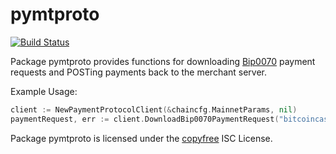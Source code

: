 # pymtproto

[![Build Status](https://github.com/gcash/bchwallet/actions/workflows/main.yml/badge.svg?branch=master)](https://github.com/gcash/bchwallet/actions/workflows/main.yml)

Package pymtproto provides functions for downloading [Bip0070](https://github.com/bitcoin/bips/blob/master/bip-0070.mediawiki)
payment requests and POSTing payments back to the merchant server.

Example Usage:

```go
client := NewPaymentProtocolClient(&chaincfg.MainnetParams, nil)
paymentRequest, err := client.DownloadBip0070PaymentRequest("bitcoincash:?r=https://test.bitpay.com/i/KqSWvRBKC58CgdpfsttzBC")
```

Package pymtproto is licensed under the [copyfree](http://copyfree.org) ISC
License.
